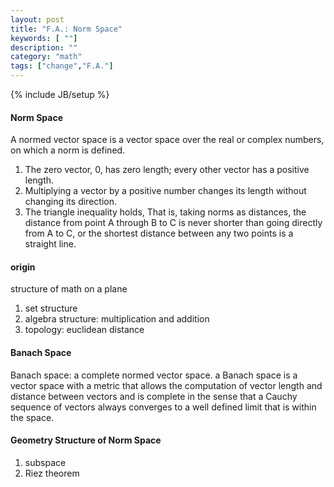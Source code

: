 ```yaml
---
layout: post
title: "F.A.: Norm Space"
keywords: [ ""]
description: ""
category: "math"
tags: ["change","F.A."]
---
```

{% include JB/setup %}

#### Norm Space
A normed vector space is a vector space over the real or complex numbers, on which a norm is defined. 
1. The zero vector, 0, has zero length; every other vector has a positive length.
2. Multiplying a vector by a positive number changes its length without changing its direction.
3. The triangle inequality holds, That is, taking norms as distances, the distance from point A through B to C is never shorter than going
directly from A to C, or the shortest distance between any two points is a straight line.


#### origin
structure of math on a plane
1. set structure
2. algebra structure:   multiplication and addition
3. topology: euclidean distance

#### Banach Space
Banach space: a complete normed vector space. a Banach space is a vector space with a metric that allows the computation of 
vector length and distance between vectors and is complete in the sense that a Cauchy sequence of vectors always converges
to a well defined limit that is within the space.


#### Geometry Structure of Norm Space
1. subspace
2. Riez theorem
